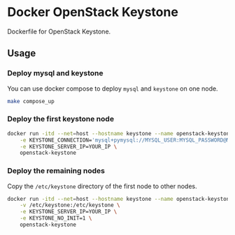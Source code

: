 # Docker OpenStack Keystone

Dockerfile for OpenStack Keystone.

## Usage

### Deploy mysql and keystone

You can use docker compose to deploy `mysql` and `keystone` on one node.

```bash
make compose_up
```

### Deploy the first keystone node

```bash
docker run -itd --net=host --hostname keystone --name openstack-keystone \
    -e KEYSTONE_CONNECTION='mysql+pymysql://MYSQL_USER:MYSQL_PASSWORD@MYSQL_IP:MYSQL_PORT/keystone' \
    -e KEYSTONE_SERVER_IP=YOUR_IP \
    openstack-keystone
```

### Deploy the remaining nodes

Copy the `/etc/keystone` directory of the first node to other nodes.

```bash
docker run -itd --net=host --hostname keystone --name openstack-keystone \
    -v /etc/keystone:/etc/keystone \
    -e KEYSTONE_SERVER_IP=YOUR_IP \
    -e KEYSTONE_NO_INIT=1 \
    openstack-keystone
```
